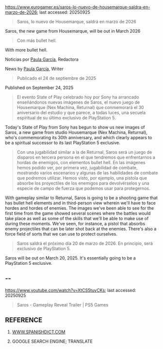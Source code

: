 https://www.eurogamer.es/saros-lo-nuevo-de-housemarque-saldra-en-marzo-de-2026; last accessed: 20250925

> Saros, lo nuevo de Housemarque, saldrá en marzo de 2026

Saros, the new game from Housemarque, will be out in March 2026

> Con más bullet hell.

With more bullet hell.

Noticias por [Paula García](https://www.eurogamer.es/authors/paula-garcia), Redactora

News by [Paula García](https://www.eurogamer.es/authors/paula-garcia), Writer

> Publicado el 24 de septiembre de 2025

Published on September 24, 2025

> El evento State of Play celebrado hoy por Sony ha arrancado enseñándonos nuevas imágenes de Saros, el nuevo juego de Housemarque (Nex Machina, Returnal) que conmemorará el 30 aniversario del estudio y que parece, a todas luces, una secuela espiritual de su último exclusivo de PlayStation 5.

Today's State of Play from Sony has begun to show us new images of Saros, a new game from studio Housemarque (Nex Machina, Returnal), who's commemorating its 30th anniversary, and which clearly appears to be a spiritual successor to its last PlayStation 5 exclusive.

> Con una jugabilidad similar a la de Returnal, Saros será un juego de disparos en tercera persona en el que tendremos que enfrentarnos a hordas de enemigos, con elementos bullet hell. En las imágenes hemos podido ver, por primera vez, jugabilidad de combate, mostrando varios escenarios y algunas de las habilidades de combate que podremos utilizar. Hemos visto, por ejemplo, una pistola que absorbe los proyectiles de los enemigos para devolvérselos y una especie de campo de fuerza que podemos usar para protegernos.

With gameplay similar to Returnal, Saros is going to be a shooting game that has bullet hell elements and in third-person view wherein we'll have to face hordes and hordes of enemies. The images we've been able to see for the first time from the game showed several scenes where the battles would take place as well as some of the skills that we'll be able to make use of during these moments. We've seen, for instance, a pistol that absorbs enemy projectiles that can be later shot back at the enemies. There's also a force field of sorts that we can use to protect ourselves.

> Saros saldrá el próximo día 20 de marzo de 2026. En principio, será exclusivo de PlayStation 5. 

Saros will be out on March 20, 2025. It's essentially going to be a PlayStation 5 exclusive.

## --

https://www.youtube.com/watch?v=XtCS5tuvCKs; last accessed: 20250925

> Saros - Gameplay Reveal Trailer | PS5 Games 


## REFERENCE

1) [WWW.SPANISHDICT.COM](https://www.spanishdict.com)

2) GOOGLE SEARCH ENGINE; TRANSLATE